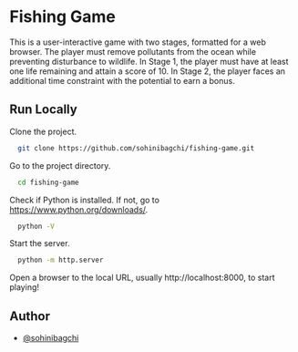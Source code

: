 # Fishing Game
This is a user-interactive game with two stages, formatted for a web browser. The player must remove pollutants from the ocean while preventing disturbance to wildlife. In Stage 1, the player must have at least one life remaining and attain a score of 10. In Stage 2, the player faces an additional time constraint with the potential to earn a bonus.
## Run Locally

Clone the project.

```bash
  git clone https://github.com/sohinibagchi/fishing-game.git
```

Go to the project directory.

```bash
  cd fishing-game
```

Check if Python is installed. If not, go to https://www.python.org/downloads/.

```bash
  python -V
```

Start the server.

```bash
  python -m http.server
```

Open a browser to the local URL, usually http://localhost:8000, to start playing!
## Author

- [@sohinibagchi](https://github.com/sohinibagchi)